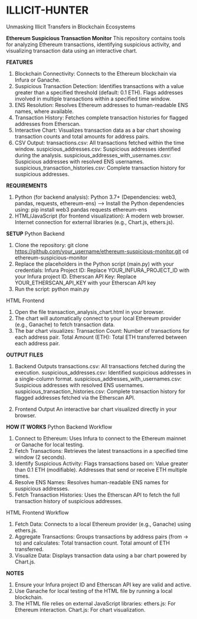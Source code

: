 # ILLICIT-HUNTER
Unmasking Illicit Transfers in Blockchain Ecosystems

**Ethereum Suspicious Transaction Monitor**
This repository contains tools for analyzing Ethereum transactions, identifying suspicious activity, and visualizing transaction data using an interactive chart.

**FEATURES**
1. Blockchain Connectivity: Connects to the Ethereum blockchain via Infura or Ganache.
2. Suspicious Transaction Detection: 
    Identifies transactions with a value greater than a specified threshold (default: 0.1 ETH). 
    Flags addresses involved in multiple transactions within a specified time window.
3. ENS Resolution: Resolves Ethereum addresses to human-readable ENS names, where available.
4. Transaction History: Fetches complete transaction histories for flagged addresses from Etherscan.
5. Interactive Chart: Visualizes transaction data as a bar chart showing transaction counts and total amounts for address pairs.
6. CSV Output:
    transactions.csv: All transactions fetched within the time window.
    suspicious_addresses.csv: Suspicious addresses identified during the analysis.
    suspicious_addresses_with_usernames.csv: Suspicious addresses with resolved ENS usernames.
    suspicious_transaction_histories.csv: Complete transaction history for suspicious addresses.

**REQUIREMENTS**
1. Python (for backend analysis): Python 3.7+ (Dependencies: web3, pandas, requests, ethereum-ens)
    --> Install the Python dependencies using: pip install web3 pandas requests ethereum-ens
2. HTML/JavaScript (for frontend visualization): 
    A modern web browser.
    Internet connection for external libraries (e.g., Chart.js, ethers.js).

**SETUP**
Python Backend
1. Clone the repository: git clone https://github.com/your_username/ethereum-suspicious-monitor.git
                         cd ethereum-suspicious-monitor
2. Replace the placeholders in the Python script (main.py) with your credentials:
      Infura Project ID: Replace YOUR_INFURA_PROJECT_ID with your Infura project ID.
      Etherscan API Key: Replace YOUR_ETHERSCAN_API_KEY with your Etherscan API key
3. Run the script: python main.py

HTML Frontend
1. Open the file transaction_analysis_chart.html in your browser.
2. The chart will automatically connect to your local Ethereum provider (e.g., Ganache) to fetch transaction data.
3. The bar chart visualizes:
            Transaction Count: Number of transactions for each address pair.
            Total Amount (ETH): Total ETH transferred between each address pair.

**OUTPUT FILES**
1. Backend Outputs
    transactions.csv: All transactions fetched during the execution.
    suspicious_addresses.csv: Identified suspicious addresses in a single-column format.
    suspicious_addresses_with_usernames.csv: Suspicious addresses with resolved ENS usernames.
    suspicious_transaction_histories.csv: Complete transaction history for flagged addresses fetched via the Etherscan API.

2. Frontend Output
    An interactive bar chart visualized directly in your browser.
    
**HOW IT WORKS**
Python Backend Workflow
  1. Connect to Ethereum: Uses Infura to connect to the Ethereum mainnet or Ganache for local testing.
  2. Fetch Transactions: Retrieves the latest transactions in a specified time window (2 seconds).
  3. Identify Suspicious Activity: 
        Flags transactions based on: 
            Value greater than 0.1 ETH (modifiable). 
            Addresses that send or receive ETH multiple times.
  4. Resolve ENS Names: Resolves human-readable ENS names for suspicious addresses.
  5. Fetch Transaction Histories: Uses the Etherscan API to fetch the full transaction history of suspicious addresses.

HTML Frontend Workflow
  1. Fetch Data: Connects to a local Ethereum provider (e.g., Ganache) using ethers.js.
  2. Aggregate Transactions: 
      Groups transactions by address pairs (from → to) and calculates: 
          Total transaction count. 
          Total amount of ETH transferred.
  3. Visualize Data: Displays transaction data using a bar chart powered by Chart.js.
  
**NOTES**
  1. Ensure your Infura project ID and Etherscan API key are valid and active.
  2. Use Ganache for local testing of the HTML file by running a local blockchain.
  3. The HTML file relies on external JavaScript libraries:
      ethers.js: For Ethereum interaction.
      Chart.js: For chart visualization.


